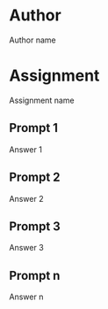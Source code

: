 # Author

Author name

# Assignment

Assignment name

## Prompt 1

Answer 1

## Prompt 2

Answer 2

## Prompt 3

Answer 3

## Prompt n

Answer n
